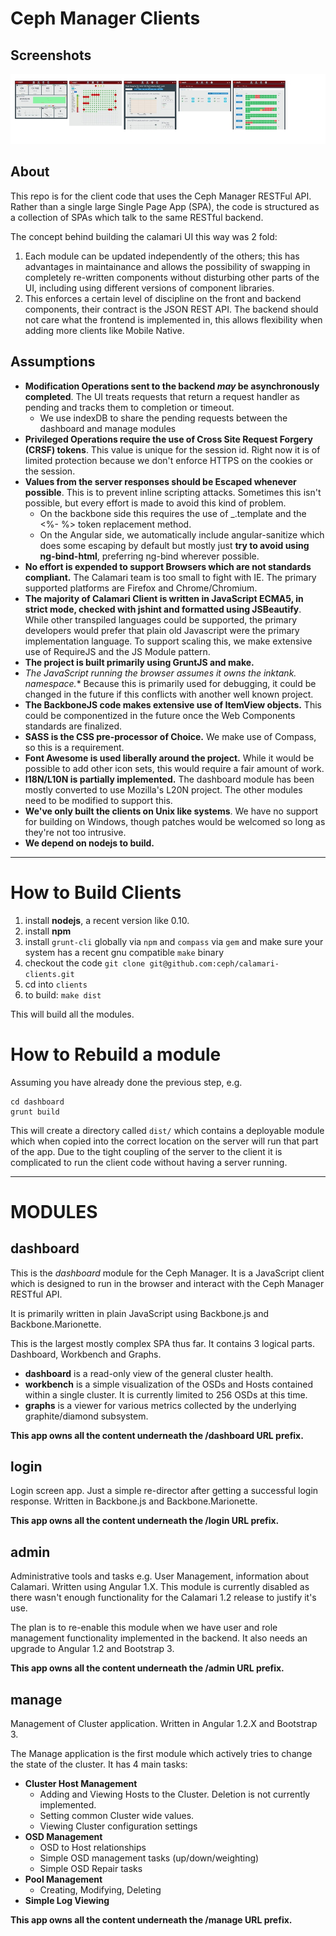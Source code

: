 Ceph Manager Clients
===================


Screenshots
----------
[![summary](screenshots/summary.jpeg)](screenshots/screenshots.md)

About
-----

This repo is for the client code that uses the Ceph Manager RESTFul API. Rather than a single large Single Page App (SPA), the code is structured as a collection of SPAs which talk to the same RESTful backend.

The concept behind building the calamari UI this way was 2 fold:

  1. Each module can be updated independently of the others; this has advantages in maintainance and allows the possibility of swapping in completely re-written components without disturbing other parts of the UI, including using different versions of component libraries.
  2. This enforces a certain level of discipline on the front and backend components, their contract is the JSON REST API. The backend should not care what the frontend is implemented in, this allows flexibility when adding more clients like Mobile Native.


Assumptions
-----------

* **Modification Operations sent to the backend *may* be asynchronously completed**. The UI treats requests that return a request handler as pending and tracks them to completion or timeout.
  * We use indexDB to share the pending requests between the dashboard and manage modules
* **Privileged Operations require the use of Cross Site Request Forgery (CRSF) tokens**. This value is unique for the session id. Right now it is of limited protection because we don't enforce HTTPS on the cookies or the session.
* **Values from the server responses should be Escaped whenever possible**. This is to prevent inline scripting attacks. Sometimes this isn't possible, but every effort is made to avoid this kind of problem.
  * On the backbone side this requires the use of _.template and the <%- %> token replacement method.
  * On the Angular side, we automatically include angular-sanitize which does some escaping by default but mostly just **try to avoid using ng-bind-html**, preferring ng-bind wherever possible.
* **No effort is expended to support Browsers which are not standards compliant.** The Calamari team is too small to fight with IE. The primary supported platforms are Firefox and Chrome/Chromium.
* **The majority of Calamari Client is written in JavaScript ECMA5, in strict mode, checked with jshint and formatted using JSBeautify**. While other transpiled languages could be supported, the primary developers would prefer that plain old Javascript were the primary implementation language. To support scaling this, we make extensive use of RequireJS and the JS Module pattern.
* **The project is built primarily using GruntJS and make.**
* **The JavaScript running the browser assumes it owns the inktank.* namespace.** Because this is primarily used for debugging, it could be changed in the future if this conflicts with another well known project.
* **The BackboneJS code makes extensive use of ItemView objects.** This could be componentized in the future once the Web Components standards are finalized.
* **SASS is the CSS pre-processor of Choice.** We make use of Compass, so this is a requirement.
* **Font Awesome is used liberally around the project.** While it would be possible to add other icon sets, this would require a fair amount of work.
* **I18N/L10N is partially implemented.** The dashboard module has been mostly converted to use Mozilla's L20N project. The other modules need to be modified to support this.
* **We've only built the clients on Unix like systems**. We have no support for building on Windows, though patches would be welcomed so long as they're not too intrusive.
* **We depend on nodejs to build.**

---------------------------------------------------------

How to Build Clients
============

1. install **nodejs**, a recent version like 0.10.
2. install **npm**
3. install `grunt-cli` globally via `npm` and `compass` via `gem` and make sure your system has a recent gnu compatible `make` binary
4. checkout the code `git clone git@github.com:ceph/calamari-clients.git`
5. cd into `clients`
6. to build: `make dist`

This will build all the modules.

How to Rebuild a module
============================

Assuming you have already done the previous step, e.g.

    cd dashboard
    grunt build
    
This will create a directory called `dist/` which contains a deployable module which when copied into the correct location on the server will run that part of the app. Due to the tight coupling of the server to the client it is complicated to run the client code without having a server running.

---------------------------------------------------------


MODULES
=======

dashboard
---------

This is the *dashboard* module for the Ceph Manager. It is a JavaScript client which is designed to run in the browser and interact with the Ceph Manager RESTful API.

It is primarily written in plain JavaScript using Backbone.js and Backbone.Marionette.

This is the largest mostly complex SPA thus far. It contains 3 logical parts. Dashboard, Workbench and Graphs. 

 * **dashboard** is a read-only view of the general cluster health.
 * **workbench** is a simple visualization of the OSDs and Hosts contained within a single cluster. It is currently limited to 256 OSDs at this time.
 * **graphs** is a viewer for various metrics collected by the underlying graphite/diamond subsystem.
 
**This app owns all the content underneath the /dashboard URL prefix.**
 
login
-----

Login screen app. Just a simple re-director after getting a successful login response. Written in Backbone.js and Backbone.Marionette.

**This app owns all the content underneath the /login URL prefix.**

admin
-----

Administrative tools and tasks e.g. User Management, information about Calamari. Written using Angular 1.X. This module is currently disabled as there wasn't enough functionality for the Calamari 1.2 release to justify it's use.

The plan is to re-enable this module when we have user and role management functionality implemented in the backend. It also needs an upgrade to Angular 1.2 and Bootstrap 3.

**This app owns all the content underneath the /admin URL prefix.**

manage
------

Management of Cluster application. Written in Angular 1.2.X and Bootstrap 3.

The Manage application is the first module which actively tries to change the state of the cluster. It has 4 main tasks:

 * **Cluster Host Management** 
   * Adding and Viewing Hosts to the Cluster. Deletion is not currently implemented.
   * Setting common Cluster wide values.
   * Viewing Cluster configuration settings
 * **OSD Management**
   * OSD to Host relationships
   * Simple OSD management tasks (up/down/weighting)
   * Simple OSD Repair tasks
 * **Pool Management**
   * Creating, Modifying, Deleting
 * **Simple Log Viewing**

**This app owns all the content underneath the /manage URL prefix.**
